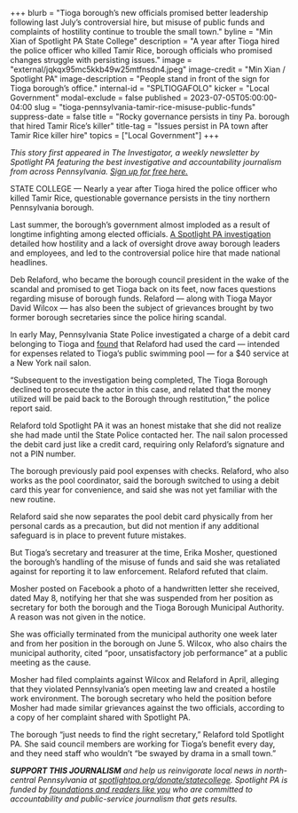 +++
blurb = "Tioga borough’s new officials promised better leadership following last July’s controversial hire, but misuse of public funds and complaints of hostility continue to trouble the small town."
byline = "Min Xian of Spotlight PA State College"
description = "A year after Tioga hired the police officer who killed Tamir Rice, borough officials who promised changes struggle with persisting issues."
image = "external/jqkqx95mc5kkb49w25mtfnsdn4.jpeg"
image-credit = "Min Xian / Spotlight PA"
image-description = "People stand in front of the sign for Tioga borough’s office."
internal-id = "SPLTIOGAFOLO"
kicker = "Local Government"
modal-exclude = false
published = 2023-07-05T05:00:00-04:00
slug = "tioga-pennsylvania-tamir-rice-misuse-public-funds"
suppress-date = false
title = "Rocky governance persists in tiny Pa. borough that hired Tamir Rice’s killer"
title-tag = "Issues persist in PA town after Tamir Rice killer hire"
topics = ["Local Government"]
+++

<em>This story first appeared in The Investigator, a weekly newsletter by Spotlight PA featuring the best investigative and accountability journalism from across Pennsylvania. </em><a href="https://www.spotlightpa.org/newsletters"><em>Sign up for free here.</em></a><strong><em></em></strong>

STATE COLLEGE — Nearly a year after Tioga hired the police officer who killed Tamir Rice, questionable governance persists in the tiny northern Pennsylvania borough.

Last summer, the borough’s government almost imploded as a result of longtime infighting among elected officials. <a href="https://www.spotlightpa.org/statecollege/2022/12/tamir-rice-timothy-loehmann-police-tioga-pa-pennsylvania/">A Spotlight PA investigation</a> detailed how hostility and a lack of oversight drove away borough leaders and employees, and led to the controversial police hire that made national headlines.

Deb Relaford, who became the borough council president in the wake of the scandal and promised to get Tioga back on its feet, now faces questions regarding misuse of borough funds. Relaford — along with Tioga Mayor David Wilcox — has also been the subject of grievances brought by two former borough secretaries since the police hiring scandal.

<script src="https://www.spotlightpa.org/embed.js" async></script><div data-spl-embed-version="1" data-spl-src="https://www.spotlightpa.org/embeds/newsletter/?cta=Sign%20up%20for%20our%20new%20regional%20newsletter%2C%20%3Cb%3ETalk%20of%20the%20Town%3C%2Fb%3E%2C%20and%20get%20all%20the%20news%20and%20notes%20from%20State%20College%20and%20north-central%20PA.&button=Sign%20Up%20Now&preselect=state_college&eyebrow=DON'T%20MISS%20A%20BEAT"></div>

In early May, Pennsylvania State Police investigated a charge of a debit card belonging to Tioga and <a href="https://www.psp.pa.gov/PIRRs/Mansfield%20Press%20Releases/F_MANS_17MAY2023_0015.pdf">found</a> that Relaford had used the card — intended for expenses related to Tioga’s public swimming pool — for a $40 service at a New York nail salon.

“Subsequent to the investigation being completed, The Tioga Borough declined to prosecute the actor in this case, and related that the money utilized will be paid back to the Borough through restitution,” the police report said.

Relaford told Spotlight PA it was an honest mistake that she did not realize she had made until the State Police contacted her. The nail salon processed the debit card just like a credit card, requiring only Relaford’s signature and not a PIN number.

The borough previously paid pool expenses with checks. Relaford, who also works as the pool coordinator, said the borough switched to using a debit card this year for convenience, and said she was not yet familiar with the new routine.

Relaford said she now separates the pool debit card physically from her personal cards as a precaution, but did not mention if any additional safeguard is in place to prevent future mistakes.

But Tioga’s secretary and treasurer at the time, Erika Mosher, questioned the borough’s handling of the misuse of funds and said she was retaliated against for reporting it to law enforcement. Relaford refuted that claim.

<script src="https://www.spotlightpa.org/embed.js" async></script><div data-spl-embed-version="1" data-spl-src="https://www.spotlightpa.org/embeds/donate/"></div>

Mosher posted on Facebook a photo of a handwritten letter she received, dated May 8, notifying her that she was suspended from her position as secretary for both the borough and the Tioga Borough Municipal Authority. A reason was not given in the notice.

She was officially terminated from the municipal authority one week later and from her position in the borough on June 5. Wilcox, who also chairs the municipal authority, cited “poor, unsatisfactory job performance” at a public meeting as the cause.

Mosher had filed complaints against Wilcox and Relaford in April, alleging that they violated Pennsylvania’s open meeting law and created a hostile work environment. The borough secretary who held the position before Mosher had made similar grievances against the two officials, according to a copy of her complaint shared with Spotlight PA.

The borough “just needs to find the right secretary,” Relaford told Spotlight PA. She said council members are working for Tioga’s benefit every day, and they need staff who wouldn’t “be swayed by drama in a small town.”

<strong><em>SUPPORT THIS JOURNALISM</em></strong><em> and help us reinvigorate local news in north-central Pennsylvania at </em><a href="http://spotlightpa.org/donate/statecollege"><em>spotlightpa.org/donate/statecollege</em></a><em>. Spotlight PA is funded by </em><a href="https://www.spotlightpa.org/support"><em>foundations and readers like you</em></a><em> who are committed to accountability and public-service journalism that gets results.</em>

